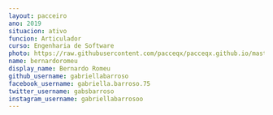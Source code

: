 ```yaml
---
layout: pacceiro
ano: 2019
situacion: ativo
funcion: Articulador
curso: Engenharia de Software
photo: https://raw.githubusercontent.com/pacceqx/pacceqx.github.io/master/assets/pic/bolsistas/pacce (5).png
name: bernardoromeu
display_name: Bernardo Romeu
github_username: gabriellabarroso
facebook_username: gabriella.barroso.75
twitter_username: gabsbarroso
instagram_username: gabriellabarrosoo
---
```


